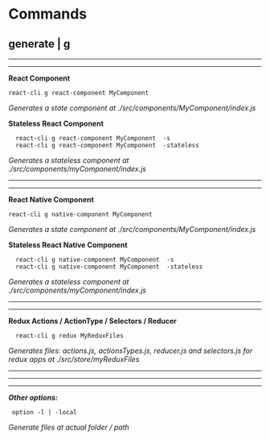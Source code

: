 
**Commands**
=======

generate | g
-------

----------

----------

**React Component**

    react-cli g react-component MyComponent  

  *Generates a state component at ./src/components/MyComponent/index.js*


**Stateless React Component**

      react-cli g react-component MyComponent  -s
      react-cli g react-component MyComponent  -stateless   

  *Generates a stateless component at ./src/components/myComponent/index.js*

----------

----------

**React Native Component**

    react-cli g native-component MyComponent  

  *Generates a state component at ./src/components/MyComponent/index.js*


**Stateless React Native Component**

      react-cli g native-component MyComponent  -s
      react-cli g native-component MyComponent  -stateless   

  *Generates a stateless component at ./src/components/myComponent/index.js*

----------

----------

**Redux Actions / ActionType / Selectors / Reducer**

      react-cli g redux MyReduxFiles

*Generates files: actions.js, actionsTypes.js, reducer.js and selectors.js for redux apps at ./src/store/myReduxFiles*

----------

----------

----------
***Other options:***


     option -l | -local

*Generate files at actual folder / path*
